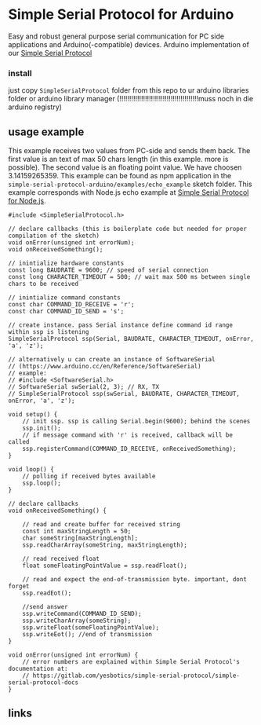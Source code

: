 # Simple Serial Protocol for Arduino

Easy and robust general purpose serial communication for PC side applications and Arduino(-compatible) devices.
Arduino implementation of our [Simple Serial Protocol]

### install
just copy `SimpleSerialProtocol` folder from this repo to ur arduino libraries folder
or arduino library manager (!!!!!!!!!!!!!!!!!!!!!!!!!!!!!!!!!!!!!!!!muss noch in die arduino registry)

## usage example
This example receives two values from PC-side and sends them back. 
The first value is an text of max 50 chars length (in this example. more is possible).
The second value is an floating point value. We have choosen 3.14159265359.
This example can be found as npm application in the `simple-serial-protocol-arduino/examples/echo_example` sketch folder.
This example corresponds with Node.js echo example at [Simple Serial Protocol for Node.js].

```arduino
#include <SimpleSerialProtocol.h>

// declare callbacks (this is boilerplate code but needed for proper compilation of the sketch)
void onError(unsigned int errorNum);
void onReceivedSomething();

// inintialize hardware constants
const long BAUDRATE = 9600; // speed of serial connection
const long CHARACTER_TIMEOUT = 500; // wait max 500 ms between single chars to be received

// inintialize command constants
const char COMMAND_ID_RECEIVE = 'r';
const char COMMAND_ID_SEND = 's';

// create instance. pass Serial instance define command id range within ssp is listening
SimpleSerialProtocol ssp(Serial, BAUDRATE, CHARACTER_TIMEOUT, onError, 'a', 'z');

// alternatively u can create an instance of SoftwareSerial
// (https://www.arduino.cc/en/Reference/SoftwareSerial)
// example:
// #include <SoftwareSerial.h>
// SoftwareSerial swSerial(2, 3); // RX, TX
// SimpleSerialProtocol ssp(swSerial, BAUDRATE, CHARACTER_TIMEOUT, onError, 'a', 'z');

void setup() {
    // init ssp. ssp is calling Serial.begin(9600); behind the scenes
    ssp.init();
    // if message command with 'r' is received, callback will be called
    ssp.registerCommand(COMMAND_ID_RECEIVE, onReceivedSomething);
}

void loop() {
    // polling if received bytes available
    ssp.loop();
}

// declare callbacks
void onReceivedSomething() {

    // read and create buffer for received string
    const int maxStringLength = 50;
    char someString[maxStringLength];
    ssp.readCharArray(someString, maxStringLength);

    // read received float
    float someFloatingPointValue = ssp.readFloat();

    // read and expect the end-of-transmission byte. important, dont forget
    ssp.readEot();

    //send answer
    ssp.writeCommand(COMMAND_ID_SEND);
    ssp.writeCharArray(someString);
    ssp.writeFloat(someFloatingPointValue);
    ssp.writeEot(); //end of transmission
}

void onError(unsigned int errorNum) {
    // error numbers are explained within Simple Serial Protocol's documentation at:
    // https://gitlab.com/yesbotics/simple-serial-protocol/simple-serial-protocol-docs
}
```

## links
[Simple Serial Protocol]:https://gitlab.com/yesbotics/simple-serial-protocol/simple-serial-protocol-docs
[Simple Serial Protocol for Node.js]:https://gitlab.com/yesbotics/simple-serial-protocol/simple-serial-protocol-node
[arduino-cli]:https://github.com/arduino/arduino-cli
